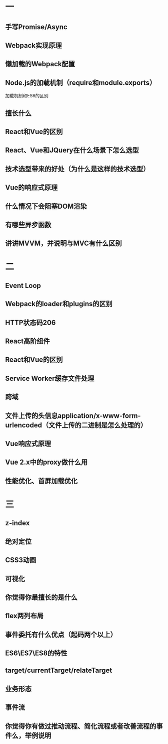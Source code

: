 # 一

## 手写Promise/Async

## Webpack实现原理

## 懒加载的Webpack配置

## Node.js的加载机制（require和module.exports）

加载机制和ES6的区别

## 擅长什么

## React和Vue的区别

## React、Vue和JQuery在什么场景下怎么选型

## 技术选型带来的好处（为什么是这样的技术选型）

## Vue的响应式原理

## 什么情况下会阻塞DOM渲染

## 有哪些异步函数

## 讲讲MVVM，并说明与MVC有什么区别


# 二

## Event Loop
## Webpack的loader和plugins的区别
## HTTP状态码206
## React高阶组件
## React和Vue的区别
## Service Worker缓存文件处理
## 跨域
## 文件上传的头信息application/x-www-form-urlencoded（文件上传的二进制是怎么处理的）
## Vue响应式原理
## Vue 2.x中的proxy做什么用
## 性能优化、首屏加载优化

# 三
## z-index
## 绝对定位
## CSS3动画
## 可视化
## 你觉得你最擅长的是什么
## flex两列布局
## 事件委托有什么优点（起码两个以上）
## ES6\ES7\ES8的特性
## target/currentTarget/relateTarget
## 业务形态
## 事件流
## 你觉得你有做过推动流程、简化流程或者改善流程的事件么，举例说明










